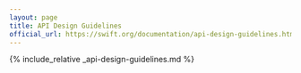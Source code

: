 ```yaml
---
layout: page
title: API Design Guidelines
official_url: https://swift.org/documentation/api-design-guidelines.html
---
```

{% include_relative _api-design-guidelines.md %}

